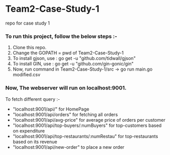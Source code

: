 # Team2-Case-Study-1
repo for case study 1

### To run this project, follow the below steps :-
1. Clone this repo.
2. Change the GOPATH = pwd of Team2-Case-Study-1
3. To install gjson, use : go get -u "github.com/tidwall/gjson"
4. To install GIN, use : go get -u "github.com/gin-gonic/gin"
5. Now, run command in Team2-Case-Study-1/src -> go run main.go modified.csv

### Now, The webserver will run on localhost:9001.

To fetch different query :-
*  "localhost:9001/api/" for HomePage
*  "localhost:9001/api/orders" for fetching all orders
*  "localhost:9001/api/avg-price" for average price of orders per customer
*  "localhost:9001/api/top-buyers/:numBuyers" for top-customers based on expenditure
*  "localhost:9001/api/top-restaurants/:numRestau" for top-restaurants based on its revenue
*  "localhost:9001/api/new-order" to place a new order
